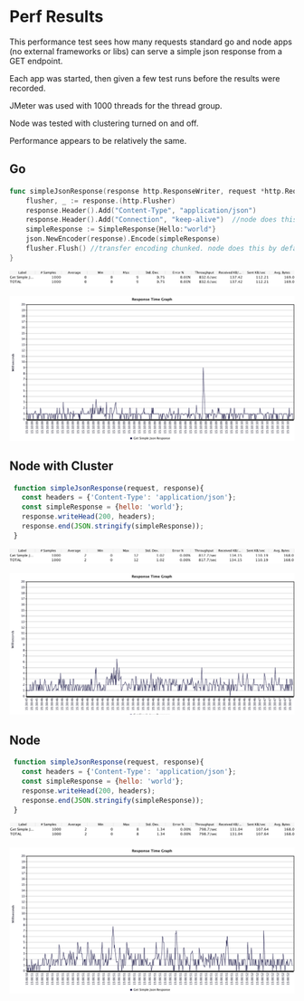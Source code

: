 # Perf Results
This performance test sees how many requests standard go and node apps (no external frameworks or libs) can serve a simple json response from a GET endpoint.

Each app was started, then given a few test runs before the results were recorded.

JMeter was used with 1000 threads for the thread group.

Node was tested with clustering turned on and off.

Performance appears to be relatively the same.

## Go
```go
func simpleJsonResponse(response http.ResponseWriter, request *http.Request) {
	flusher, _ := response.(http.Flusher)
	response.Header().Add("Content-Type", "application/json")
	response.Header().Add("Connection", "keep-alive")  //node does this by default
	simpleResponse := SimpleResponse{Hello:"world"}
	json.NewEncoder(response).Encode(simpleResponse)
	flusher.Flush() //transfer encoding chunked. node does this by default
}
```
![Summary](go-summary.png)

![Response](go-response-times.png)

## Node with Cluster
```js
 function simpleJsonResponse(request, response){
   const headers = {'Content-Type': 'application/json'};
   const simpleResponse = {hello: 'world'};
   response.writeHead(200, headers);
   response.end(JSON.stringify(simpleResponse));
 }
```
![Summary](nodecluster-summary.png)

![Response](nodecluster-response-times.png)

## Node
```js
 function simpleJsonResponse(request, response){
   const headers = {'Content-Type': 'application/json'};
   const simpleResponse = {hello: 'world'};
   response.writeHead(200, headers);
   response.end(JSON.stringify(simpleResponse));
 }
```
![Summary](node-summary.png)

![Response](node-response-times.png)

